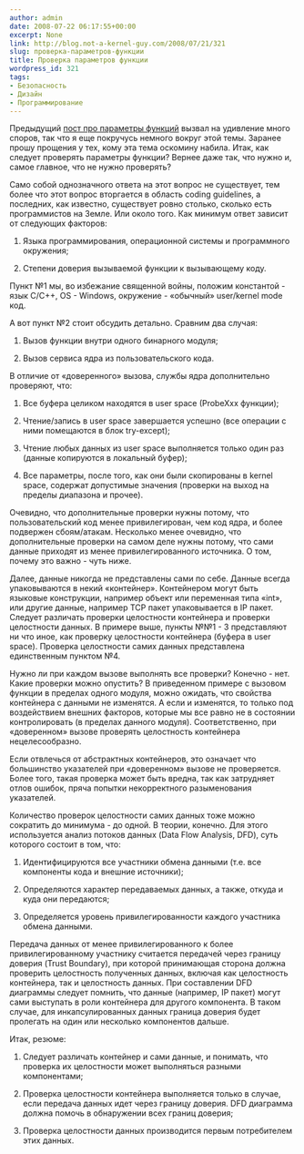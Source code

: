 ```yaml
---
author: admin
date: 2008-07-22 06:17:55+00:00
excerpt: None
link: http://blog.not-a-kernel-guy.com/2008/07/21/321
slug: проверка-параметров-функции
title: Проверка параметров функции
wordpress_id: 321
tags:
- Безопасность
- Дизайн
- Программирование
---
```


Предыдущий [пост про параметры функций](http://blog.not-a-kernel-guy.com/2008/06/30/316) вызвал на удивление много споров, так что я еще покручусь немного вокруг этой темы. Заранее прошу прощения у тех, кому эта тема оскомину набила. Итак, как следует проверять параметры функции? Вернее даже так, что нужно и, самое главное, что не нужно проверять?

Само собой однозначного ответа на этот вопрос не существует, тем более что этот вопрос вторгается в область coding guidelines, а последних, как известно, существует ровно столько, сколько есть программистов на Земле. Или около того. Как минимум ответ зависит от следующих факторов:

  1. Языка программирования, операционной системы и программного окружения; 

  2. Степени доверия вызываемой функции к вызывающему коду. 

Пункт №1 мы, во избежание священной войны, положим константой - язык C/C++, OS - Windows, окружение - «обычный» user/kernel mode код.

А вот пункт №2 стоит обсудить детально. Сравним два случая:

  1. Вызов функции внутри одного бинарного модуля; 

  2. Вызов сервиса ядра из пользовательского кода. 

В отличие от «доверенного» вызова, службы ядра дополнительно проверяют, что:

  1. Все буфера целиком находятся в user space (ProbeXxx функции); 

  2. Чтение/запись в user space завершается успешно (все операции с ними помещаются в блок try-except); 

  3. Чтение любых данных из user space выполняется только один раз (данные копируются в локальный буфер); 

  4. Все параметры, после того, как они были скопированы в kernel space, содержат допустимые значения (проверки на выход на пределы диапазона и прочее). 

Очевидно, что дополнительные проверки нужны потому, что пользовательский код менее привилегирован, чем код ядра, и более подвержен сбоям/атакам. Несколько менее очевидно, что дополнительные проверки на самом деле нужны потому, что сами данные приходят из менее привилегированного источника. О том, почему это важно - чуть ниже.

Далее, данные никогда не представлены сами по себе. Данные всегда упаковываются в некий «контейнер». Контейнером могут быть языковые конструкции, например объект или переменная типа «int», или другие данные, например TCP пакет упаковывается в IP пакет. Следует различать проверки целостности контейнера и проверки целостности данных. В примере выше, пункты №№1 - 3 представляют ни что иное, как проверку целостности контейнера (буфера в user space). Проверка целостности самих данных представлена единственным пунктом №4.

Нужно ли при каждом вызове выполнять все проверки? Конечно - нет. Какие проверки можно опустить? В приведенном примере с вызовом функции в пределах одного модуля, можно ожидать, что свойства контейнера с данными не изменятся. А если и изменятся, то только под воздействием внешних факторов, которые мы все равно не в состоянии контролировать (в пределах данного модуля). Соответственно, при «доверенном» вызове проверять целостность контейнера нецелесообразно. 

Если отвлечься от абстрактных контейнеров, это означает что большинство указателей при «доверенном» вызове не проверяется. Более того, такая проверка может быть вредна, так как затрудняет отлов ошибок, пряча попытки некорректного разыменования указателей.

Количество проверок целостности самих данных тоже можно сократить до минимума - до одной. В теории, конечно. Для этого используется анализ потоков данных (Data Flow Analysis, DFD), суть которого состоит в том, что:

  1. Идентифицируются все участники обмена данными (т.е. все компоненты кода и внешние источники); 

  2. Определяются характер передаваемых данных, а также, откуда и куда они передаются; 

  3. Определяется уровень привилегированности каждого участника обмена данными. 

Передача данных от менее привилегированного к более привилегированному участнику считается передачей через границу доверия (Trust Boundary), при которой принимающая сторона должна проверить целостность полученных данных, включая как целостность контейнера, так и целостность данных. При составлении DFD диаграммы следует помнить, что данные (например, IP пакет) могут сами выступать в роли контейнера для другого компонента. В таком случае, для инкапсулированных данных граница доверия будет пролегать на один или несколько компонентов дальше.

Итак, резюме:

  1. Следует различать контейнер и сами данные, и понимать, что проверка их целостности может выполняться разными компонентами; 

  2. Проверка целостности контейнера выполняется только в случае, если передача данных идет через границу доверия. DFD диаграмма должна помочь в обнаружении всех границ доверия; 

  3. Проверка целостности данных производится первым потребителем этих данных. 
